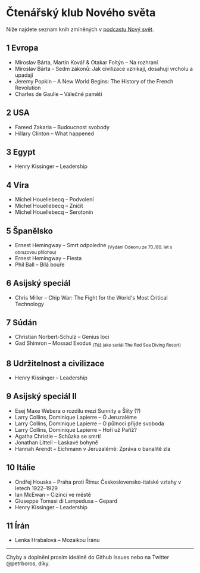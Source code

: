 # Čtenářský klub Nového světa

Níže najdete seznam knih zmíněných v [podcastu Nový svět](https://www.info.cz/podcasty/novy-svet).


## 1 Evropa
* Miroslav Bárta, Martin Kovář & Otakar Foltýn – Na rozhraní
* Miroslav Bárta - Sedm zákonů: Jak civilizace vznikají, dosahují vrcholu a upadají
* Jeremy Popkin – A New World Begins: The History of the French Revolution
* Charles de Gaulle – Válečné paměti


## 2 USA
* Fareed Zakaria – Budoucnost svobody
* Hillary Clinton – What happened


## 3 Egypt
* Henry Kissinger – Leadership


## 4 Víra
* Michel Houellebecq – Podvolení
* Michel Houellebecq – Zničit
* Michel Houellebecq – Serotonin


## 5 Španělsko
* Ernest Hemingway – Smrt odpoledne	<sub>(Vydání Odeonu ze 70./80. let s obrazovou přílohou)</sub>
* Ernest Hemingway – Fiesta
* Phil Ball – Bílá bouře


## 6 Asijský speciál
* Chris Miller – Chip War: The Fight for the World's Most Critical Technology


## 7 Súdán
* Christian Norbert-Schulz – Genius loci
* Gad Shimron – Mossad Exodus <sub>(Též jako seriál The Red Sea Diving Resort)</sub>

## 8 Udržitelnost a civilizace
* Henry Kissinger – Leadership

## 9 Asijský speciál II
* Esej Maxe Webera o rozdílu mezi Sunnity a Šíity (?)
* Larry Collins, Dominique Lapierre – Ó Jeruzaléme
* Larry Collins, Dominique Lapierre – O půlnoci přijde svoboda
* Larry Collins, Dominique Lapierre – Hoří už Paříž?
* Agatha Christie – Schůzka se smrtí
* Jonathan Littell – Laskavé bohyně
* Hannah Arendt – Eichmann v Jeruzalémě: Zpráva o banalitě zla

## 10 Itálie
* Ondřej Houska – Praha proti Římu: Československo-italské vztahy v letech 1922–1929
* Ian McEwan – Cizinci ve městě
* Giuseppe Tomasi di Lampedusa – Gepard
* Henry Kissinger – Leadership

## 11 Írán
* Lenka Hrabalová – Mozaikou Íránu


---

Chyby a doplnění prosím ideálně do Github Issues nebo na Twitter @petrboros, díky.

